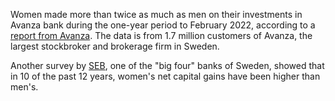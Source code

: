 
Women made more than twice as much as men on their investments in Avanza bank during the one-year period to February 2022, according to a [report from Avanza](https://investors.avanza.se/media/press/2022/kvinnor-investerar-dubbelt-sa-bra-som-man/). The data is from 1.7 million customers of Avanza, the largest stockbroker and brokerage firm in Sweden.

Another survey by [SEB](https://sebgroup.com/sv/press/nyheter/2021/kvinnor-lyckas-battre-med-investeringar-an-man), one of the "big four" banks of Sweden, showed that in 10 of the past 12 years, women's net capital gains have been higher than men's.
